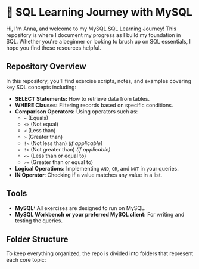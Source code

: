 # 🌱 SQL Learning Journey with MySQL

Hi, I'm Anna, and welcome to my MySQL SQL Learning Journey! This repository is where I document my progress as I build my foundation in SQL. Whether you're a beginner or looking to brush up on SQL essentials, I hope you find these resources helpful.

## Repository Overview

In this repository, you'll find exercise scripts, notes, and examples covering key SQL concepts including:
- **SELECT Statements:** How to retrieve data from tables.
- **WHERE Clauses:** Filtering records based on specific conditions.
- **Comparison Operators:** Using operators such as:
  - `=` (Equals)
  - `<>` (Not equal)
  - `<` (Less than)
  - `>` (Greater than)
  - `!<` (Not less than) *(if applicable)*
  - `!>` (Not greater than) *(if applicable)*
  - `<=` (Less than or equal to)
  - `>=` (Greater than or equal to)
- **Logical Operations:** Implementing `AND`, `OR`, and `NOT` in your queries.
- **IN Operator**: Checking if a value matches any value in a list.

## Tools

- **MySQL:** All exercises are designed to run on MySQL.
- **MySQL Workbench or your preferred MySQL client:** For writing and testing the queries.

## Folder Structure

To keep everything organized, the repo is divided into folders that represent each core topic:

